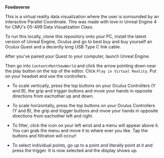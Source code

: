 **Foodaverse**

This is a virtual reality data visualization where the user is sorrounded by an interactive Parallel Coordinate. This was made with love in Unreal Engine 4 for CMU's 05-499 Data Visualization Class. 

To run this locally, clone this repository onto your PC, install the latest version of Unreal Engine, Oculus and go to best buy and buy yourself an Oculus Quest and a decently long USB Type C link cable. 

After you've paired your Quest to your computer, launch Unreal Engine. 

Then go into ``Content>MatthewWorld`` and click the arrow pointing down near the play button on the top of the editor. Click ``Play in Virtual Reality``. Put on your headset and use the controllers. 

- To scale vertically, press the top buttons on your Oculus Controllers (Y and B), the grip and trigger buttons and mvoe your hands in opposite directions from eachother up and down. 

- To scale horizontally, press the top buttons on your Oculus Controllers (Y and B), the grip and trigger buttons and mvoe your hands in opposite directions from eachother left and right. 

- To filter, click the icon on your left wrist and a menu will appear above it. You can grab the menu and move it to where ever you like. Tap the buttons and filtration will occur! 

- To select individual points, go up to a point and literally point at it and press the trigger. It is now selected and the display shows up. 
